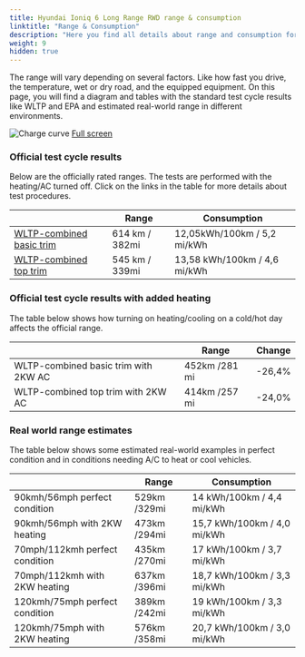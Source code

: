 ```yaml
---
title: Hyundai Ioniq 6 Long Range RWD range & consumption
linktitle: "Range & Consumption"
description: "Here you find all details about range and consumption for Hyundai Ioniq 6 Long Range RWD."
weight: 9
hidden: true
---
```

<!-- markdownlint-disable MD033 -->
<object type="image/svg+xml" data="../modelnavigation.svg"></object>

The range will vary depending on several factors. Like how fast you drive, the temperature, wet or dry road, and the equipped equipment. On this page, you will find a diagram and tables with the standard test cycle results like WLTP and EPA and estimated real-world range in different environments. 

![Charge curve](../range.svg  "Range information")
[Full screen](../range.svg)

### Official test cycle results

Below are the officially rated ranges. The tests are performed with the heating/AC turned off. Click on the links in the table for more details about test procedures. 

| | Range  | Consumption  |
|----|-----|------|
| [WLTP-combined basic trim](../../../../../guides/understandingrange/wltp/) | 614 km / 382mi |12,05kWh/100km / 5,2 mi/kWh | 
| [WLTP-combined top trim](../../../../../guides/understandingrange/wltp/) | 545 km / 339mi | 13,58 kWh/100km / 4,6 mi/kWh | 

### Official test cycle results with added heating

The table below shows how turning on heating/cooling on a cold/hot day affects the official range. 

| | Range  | Change  |
|----|-----|------|
| WLTP-combined basic trim with 2KW AC | 452km /281 mi | -26,4%|
| WLTP-combined top trim with 2KW AC | 414km /257 mi | -24,0%|

### Real world range estimates

The table below shows some estimated real-world examples in perfect condition and in conditions needing A/C to heat or cool vehicles. 

| | Range  | Consumption  |
|----|-----|------|
| 90kmh/56mph perfect condition | 529km /329mi| 14 kWh/100km / 4,4 mi/kWh |
| 90kmh/56mph with 2KW heating | 473km /294mi| 15,7 kWh/100km / 4,0 mi/kWh |
| 70mph/112kmh perfect condition | 435km /270mi| 17 kWh/100km / 3,7 mi/kWh|
| 70mph/112kmh with 2KW heating | 637km /396mi| 18,7 kWh/100km / 3,3 mi/kWh  |
| 120kmh/75mph perfect condition | 389km /242mi| 19 kWh/100km / 3,3 mi/kWh |
| 120kmh/75mph with 2KW heating | 576km /358mi| 20,7 kWh/100km / 3,0 mi/kWh |

